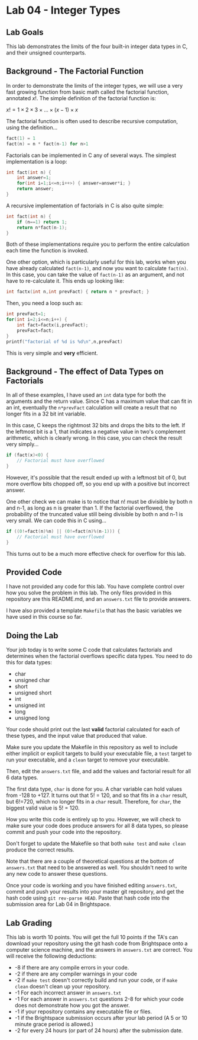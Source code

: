 # Lab 04 - Integer Types

## Lab Goals

This lab demonstrates the limits of the four built-in integer data types in C, and their unsigned counterparts.

## Background - The Factorial Function

In order to demonstrate the limits of the integer types, we will use a very fast growing function from basic math called the factorial function, annotated $x!$. The simple definition of the factorial function is:

$x! = 1 \times 2 \times 3 \times ... \times (x-1) \times x$

The factorial function is often used to describe recursive computation, using the definition...

```c
fact(1) = 1 
fact(n) = n * fact(n-1) for n>1
```

Factorials can be implemented in C any of several ways. The simplest implementation is a loop:

```c
int fact(int n) {
    int answer=1;
    for(int i=1;i<=n;i++>) { answer=answer*i; }
    return answer;
}
```

A recursive implementation of factorials in C is also quite simple:

```c
int fact(int n) {
    if (n==1) return 1;
    return n*fact(n-1);
}
```

Both of these implementations require you to perform the entire calculation each time the function is invoked.

One other option, which is particularly useful for this lab, works when you have already calculated ```fact(n-1)```, and now you want to calculate ```fact(n)```. In this case, you can take the value of ```fact(n-1)``` as an argument, and not have to re-calculate it. This ends up looking like:

```c
int factx(int n,int prevFact) { return n * prevFact; }
```

Then, you need a loop such as:

```c
int prevFact=1;
for(int i=2;i<=n;i++) {
    int fact=factx(i,prevFact);
    prevFact=fact;
}
printf("factorial of %d is %d\n",n,prevFact)
```

This is very simple and **very** efficient.

## Background - The effect of Data Types on Factorials

In all of these examples, I have used an ```int``` data type for both the arguments and the return value. Since C has a maximum value that can fit in an int, eventually the ```n*prevFact``` calculation will create a result that no longer fits in a 32 bit int variable.

In this case, C keeps the rightmost 32 bits and drops the bits to the left. If the leftmost bit is a 1, that indicates a negative value in two's complement arithmetic, which is clearly wrong. In this case, you can check the result very simply...

```c
if (fact(x)<0) {
    // Factorial must have overflowed
}
```

However, it's possible that the result ended up with a leftmost bit of 0, but more overflow bits chopped off, so you end up with a positive but incorrect answer.

One other check we can make is to notice that n! must be divisible by both n and n-1, as long as n is greater than 1. If the factorial overflowed, the probability of the truncated value still being divisible by both n and n-1 is very small. We can code this in C using...

```c
if ((0!=fact(n)%n) || (0!=fact(n)%(n-1))) {
    // Factorial must have overflowed
}
```

This turns out to be a much more effective check for overflow for this lab.

## Provided Code

I have not provided any code for this lab. You have complete control over how you solve the problem in this lab. The only files provided in this repository are this README.md, and an ```answers.txt``` file to provide answers.

I have also provided a template ```Makefile``` that has the basic variables we have used in this course so far.  

## Doing the Lab

Your job today is to write some C code that calculates factorials and determines when the factorial overflows specific data types. You need to do this for data types:

- char
- unsigned char
- short
- unsigned short
- int
- unsigned int
- long
- unsigned long

Your code should print out the last **valid** factorial calculated for each of these types, and the input value that produced that value.

Make sure you update the Makefile in this repository as well to include either implicit or explicit targets to build your executable file, a ```test``` target to run your executable, and a ```clean``` target to remove your executable.

Then, edit the ```answers.txt``` file, and add the values and factorial result for all 6 data types.

The first data type, ```char``` is done for you. A char variable can hold values from -128 to +127. It turns out that 5! = 120, and so that fits in a ```char``` result, but 6!=720, which no longer fits in a ```char``` result. Therefore, for ```char```, the biggest valid value is 5! = 120.

How you write this code is entirely up to you. However, we will check to make sure your code does produce answers for all 8 data types, so please commit and push your code into the repository.

Don't forget to update the Makefile so that both ```make test``` and ```make clean``` produce the correct results.

Note that there are a couple of theoretical questions at the bottom of ```answers.txt``` that need to be answered as well. You shouldn't need to write any new code to answer these questions.

Once your code is working and you have finished editing `answers.txt`, commit and push your results into your master git repository, and get the hash code using `git rev-parse HEAD`. Paste that hash code into the submission area for Lab 04 in Brightspace.

## Lab Grading

This lab is worth 10 points. You will get the full 10 points if the TA's can download your repository using the git hash code from Brightspace onto a computer science machine, and the answers in `answers.txt` are correct. You will receive the following deductions:

- -8 if there are any compile errors in your code.
- -2 if there are any compiler warnings in your code
- -2 if ```make test``` doesn't correctly build and run your code, or if ```make clean``` doesn't clean up your repository.
- -1 For each incorrect answer in `answers.txt`
- -1 For each answer in `answers.txt` questions 2-8 for which your code does not demonstrate how you got the answer.
- -1 if your repository contains any executable file or files.
- -1 if the Brightspace submission occurs after your lab period (A 5 or 10 minute grace period is allowed.)
- -2 for every 24 hours (or part of 24 hours) after the submission date.
